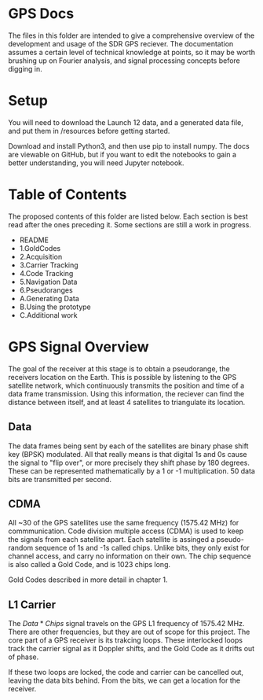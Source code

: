 # GPS Docs

The files in this folder are intended to give a comprehensive overview of the development and usage of the SDR GPS reciever. The documentation assumes a certain level of technical knowledge at points, so it may be worth brushing up on Fourier analysis, and signal processing concepts before digging in. 

# Setup

You will need to download the Launch 12 data, and a generated data file, and put them in /resources before getting started. 

Download and install Python3, and then use pip to install numpy. The docs are viewable on GitHub, but if you want to edit the notebooks to gain a better understanding, you will need Jupyter notebook.

# Table of Contents

The proposed contents of this folder are listed below. Each section is best read after the ones preceding it. Some sections are still a work in progress.

- README 
- 1.GoldCodes
- 2.Acquisition 
- 3.Carrier Tracking
- 4.Code Tracking
- 5.Navigation Data
- 6.Pseudoranges
- A.Generating Data
- B.Using the prototype
- C.Additional work

# GPS Signal Overview

The goal of the receiver at this stage is to obtain a pseudorange, the receivers location on the Earth. This is possible by listening to the GPS satellite network, which continuously transmits the position and time of a data frame transmission. Using this information, the reciever can find the distance between itself, and at least 4 satellites to triangulate its location.

## Data

The data frames being sent by each of the satellites are binary phase shift key (BPSK) modulated. All that really means is that digital 1s and 0s cause the signal to "flip over", or more precisely they shift phase by 180 degrees. These can be represented mathematically by a 1 or -1 multiplication. 50 data bits are transmitted per second. 

## CDMA

All ~30 of the GPS satellites use the same frequency (1575.42 MHz) for commmunication. Code division multiple access (CDMA) is used to keep the signals from each satellite apart. Each satellite is assinged a pseudo-random sequence of 1s and -1s called chips. Unlike bits, they only exist for channel access, and carry no information on their own. The chip sequence is also called a Gold Code, and is 1023 chips long. 

Gold Codes described in more detail in chapter 1. 

## L1 Carrier

The $Data * Chips$ signal travels on the GPS L1 frequency of 1575.42 MHz. There are other frequencies, but they are out of scope for this project. The core part of a GPS receiver is its trakcing loops. These interlocked loops track the carrier signal as it Doppler shifts, and the Gold Code as it drifts out of phase. 

If these two loops are locked, the code and carrier can be cancelled out, leaving the data bits behind. From the bits, we can get a location for the receiver. 